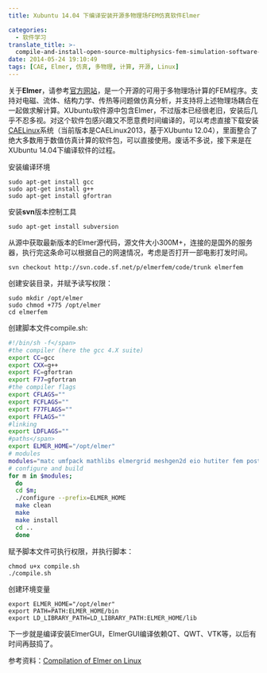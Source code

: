 ```yaml
---
title: Xubuntu 14.04 下编译安装开源多物理场FEM仿真软件Elmer

categories:
  - 软件学习
translate_title: >-
  compile-and-install-open-source-multiphysics-fem-simulation-software-elmer-under-xubuntu-1404
date: 2014-05-24 19:10:49
tags: [CAE, Elmer, 仿真, 多物理, 计算, 开源, Linux]
---
```


关于**Elmer**，请参考[官方网站](http://www.csc.fi/english/pages/elmer/index_html)，是一个开源的可用于多物理场计算的FEM程序。支持对电磁、流体、结构力学、传热等问题做仿真分析，并支持将上述物理场耦合在一起做求解计算。XUbuntu软件源中包含Elmer，不过版本已经很老旧，安装后几乎不忍多视。对这个软件包感兴趣又不愿意费时间编译的，可以考虑直接下载安装[CAELinux](http://www.caelinux.com/CMS/)系统（当前版本是CAELinux2013，基于XUbuntu 12.04），里面整合了绝大多数用于数值仿真计算的软件包，可以直接使用。废话不多说，接下来是在XUbuntu 14.04下编译软件的过程。

安装编译环境

```shell
sudo apt-get install gcc
sudo apt-get install g++
sudo apt-get install gfortran
```

安装**svn**版本控制工具

```shell
sudo apt-get install subversion
```

从源中获取最新版本的Elmer源代码，源文件大小300M+，连接的是国外的服务器，执行完这条命可以根据自己的网速情况，考虑是否打开一部电影打发时间。

```shell
svn checkout http://svn.code.sf.net/p/elmerfem/code/trunk elmerfem
```

创建安装目录，并赋予读写权限：

```shell
sudo mkdir /opt/elmer
sudo chmod +775 /opt/elmer
cd elmerfem
```

创建脚本文件compile.sh:

```sh
#!/bin/sh -f</span>
#the compiler (here the gcc 4.X suite)
export CC=gcc
export CXX=g++
export FC=gfortran
export F77=gfortran
#the compiler flags
export CFLAGS=""
export FCFLAGS=""
export F77FLAGS=""
export FFLAGS=""
#linking
export LDFLAGS=""
#paths</span>
export ELMER_HOME="/opt/elmer"
# modules
modules="matc umfpack mathlibs elmergrid meshgen2d eio hutiter fem post"
# configure and build
for m in $modules;
  do
  cd $m;
  ./configure --prefix=ELMER_HOME
  make clean
  make
  make install
  cd ..
  done
```

赋予脚本文件可执行权限，并执行脚本：

```shell 
chmod u+x compile.sh
./compile.sh
```

创建环境变量

```shell 
export ELMER_HOME="/opt/elmer"
export PATH=PATH:ELMER_HOME/bin
export LD_LIBRARY_PATH=LD_LIBRARY_PATH:ELMER_HOME/lib
```

下一步就是编译安装ElmerGUI，ElmerGUI编译依赖QT、QWT、VTK等，以后有时间再鼓捣了。

参考资料：[Compilation of Elmer on Linux](http://www.elmerfem.org/elmerwiki/index.php?title=Compilation_of_Elmer_on_Linux "Compilation_of_Elmer_on_Linux")